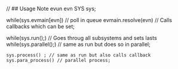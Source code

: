 // ## Usage Note
evun evn
SYS sys;


while(sys.evmain[evn]) // poll in queue
    evmain.resolve(evn) // Calls callbacks which can be set;

while(sys.run();) // Goes throug all subsystems and sets lasts
while(sys.parallel();) // same as run but does so in parallel;

    sys.process() ; // same as run but also calls callback 
    sys.para_process() // parallel process;
    